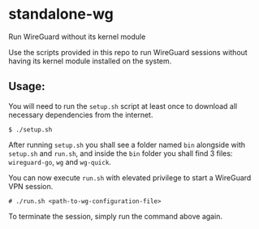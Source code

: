 # standalone-wg
Run WireGuard without its kernel module

Use the scripts provided in this repo to run WireGuard sessions without having its kernel module installed on the system.

## Usage:
You will need to run the `setup.sh` script at least once to download all necessary dependencies from the internet.
```
$ ./setup.sh
```
After running `setup.sh` you shall see a folder named `bin` alongside with `setup.sh` and `run.sh`, and inside the `bin` folder you shall find 3 files: `wireguard-go`, `wg` and `wg-quick`.

You can now execute `run.sh` with elevated privilege to start a WireGuard VPN session.
```
# ./run.sh <path-to-wg-configuration-file>
```
To terminate the session, simply run the command above again.
